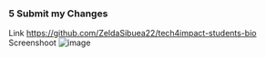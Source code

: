 ### 5 Submit my Changes ###

Link https://github.com/ZeldaSibuea22/tech4impact-students-bio
Screenshoot
![image](https://user-images.githubusercontent.com/73489643/134211847-7c0488bb-5275-4179-b41a-8387eab36c91.png)

